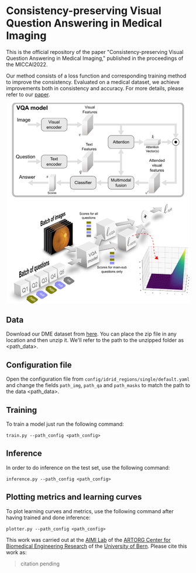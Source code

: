 # Consistency-preserving Visual Question Answering in Medical Imaging
This is the official repository of the paper "Consistency-preserving Visual Question Answering in Medical Imaging," published in the proceedings of the MICCAI2022.

Our method consists of a loss function and corresponding training method to improve the consistency. Evaluated on a medical dataset, we achieve improvements both in consistency and accuracy. For more details, please refer to our [paper](/).

<p align="center">
<img src="./assets/method.png" alt="method" width="500"/>
</p>

## Data
Download our DME dataset from [here](https://drive.google.com/file/d/1qKW6OIL2QdoJ9_xVwaDpfuVBLVnjQr-V/view?usp=sharing). You can place the zip file in any location and then unzip it. We'll refer to the path to the unzipped folder as \<path_data>.

## Configuration file
Open the configuration file from `config/idrid_regions/single/default.yaml` and change the fields `path_img`, `path_qa` and `path_masks` to match the path to the data \<path_data>.

## Training
To train a model just run the following command:

    train.py --path_config <path_config>


## Inference
In order to do inference on the test set, use the following command:

    inference.py --path_config <path_config>

## Plotting metrics and learning curves
To plot learning curves and metrics, use the following command after having trained and done inference:

    plotter.py --path_config <path_config>

This work was carried out at the [AIMI Lab](https://www.artorg.unibe.ch/research/aimi/index_eng.html) of the [ARTORG Center for Biomedical Engineering Research](https://www.artorg.unibe.ch) of the [University of Bern](https://www.unibe.ch/index_eng.html). Please cite this work as:

> citation pending
